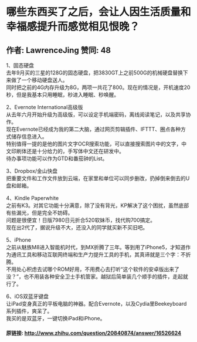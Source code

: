 # 哪些东西买了之后，会让人因生活质量和幸福感提升而感觉相见恨晚？
## 作者: LawrenceJing  赞同: 48
1、固态硬盘  
去年9月买的三星的128G的固态硬盘，把3830GT上之前500G的机械硬盘替换下来做了一个移动硬盘送人。  
同时把之前的4G内存升级为8G，两项一共花了800。现在的情况是，开机速度20秒，但是我基本只用睡眠，秒进入睡眠、秒唤醒。  
  
2、Evernote International高级版  
从去年六月开始升级为高级版，可以设定手机端密码，离线阅读笔记，以及共享协作。  
现在Evernote已经成为我的第二大脑，通过网页剪辑插件、IFTTT、圈点各种方式储存信息进入。  
特别值得一提的是他的图片文字OCR搜索功能，可以直接搜索图片中的文字，中文印刷体还是十分给力的，手写体中文还在研发中。  
待办事项功能可以作为GTD和番茄钟的List。  
  
3、Dropbox/金山快盘  
把重要文件和工作文件放到云端，在家里和单位可以同步删改，扔掉倒来倒去的U盘和邮箱。  
  
4、Kindle Paperwhite  
之前有K3。对其它功能十分满意，除了没有背光，KP解决了这个困扰，虽然底部有些漏光，但是完全不妨碍。  
问题是很便宜！日版7980日元折合520软妹币，找代购700搞定。  
现在出2代了，据说升级不大，还没入的同学就买新不买旧吧。  
  
5、iPhone  
之前从魅族M8进入智能机时代，到MX折腾了三年。等到用了iPhone5，才知道作为通讯工具和移动互联网终端和生产力提升工具的手机，其真谛就是三个字：不折腾。  
不用处心积虑去试哪个ROM好用，不用费心去打听“这个软件的安卓版出来了没？”，也不用装各种安全卫士手机管家。越狱后简单装几个顺手的插件，走起就行了。  
  
6、iOS双蓝牙键盘  
让iPad变身真正的平板电脑的神器。配合Evernote，以及Cydia里Beekeyboard系列插件，爽呆了。  
我买的是双蓝牙，一键切换iPad和iPhone。

#### 原链接: http://www.zhihu.com/question/20840874/answer/16526624